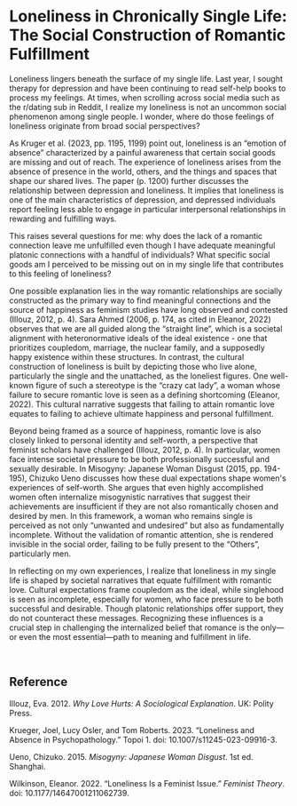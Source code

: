 # Loneliness in Chronically Single Life: The Social Construction of Romantic Fulfillment

Loneliness lingers beneath the surface of my single life. Last year, I sought therapy for depression and have been continuing to read self-help books to process my feelings. At times, when scrolling across social media such as the r/dating sub in Reddit, I realize my loneliness is not an uncommon social phenomenon among single people. I wonder, where do those feelings of loneliness originate from broad social perspectives?

As Kruger et al. (2023, pp. 1195, 1199) point out, loneliness is an “emotion of absence” characterized by a painful awareness that certain social goods are missing and out of reach. The experience of loneliness arises from the absence of presence in the world, others, and the things and spaces that shape our shared lives. The paper (p. 1200) further discusses the relationship between depression and loneliness. It implies that loneliness is one of the main characteristics of depression, and depressed individuals report feeling less able to engage in particular interpersonal relationships in rewarding and fulfilling ways.

This raises several questions for me: why does the lack of a romantic connection leave me unfulfilled even though I have adequate meaningful platonic connections with a handful of individuals? What specific social goods am I perceived to be missing out on in my single life that contributes to this feeling of loneliness?

One possible explanation lies in the way romantic relationships are socially constructed as the primary way to find meaningful connections and the source of happiness as feminism studies have long observed and contested (Illouz, 2012, p. 4). Sara Ahmed (2006, p. 174, as cited in Eleanor, 2022) observes that we are all guided along the “straight line”, which is a societal alignment with heteronormative ideals of the ideal existence - one that prioritizes coupledom, marriage, the nuclear family, and a supposedly happy existence within these structures. In contrast, the cultural construction of loneliness is built by depicting those who live alone, particularly the single and the unattached, as the loneliest figures. One well-known figure of such a stereotype is the “crazy cat lady”, a woman whose failure to secure romantic love is seen as a defining shortcoming (Eleanor, 2022). This cultural narrative suggests that failing to attain romantic love equates to failing to achieve ultimate happiness and personal fulfillment.

Beyond being framed as a source of happiness, romantic love is also closely linked to personal identity and self-worth, a perspective that feminist scholars have challenged (Illouz, 2012, p. 4). In particular, women face intense societal pressure to be both professionally successful and sexually desirable. In Misogyny: Japanese Woman Disgust (2015, pp. 194-195), Chizuko Ueno discusses how these dual expectations shape women's experiences of self-worth. She argues that even highly accomplished women often internalize misogynistic narratives that suggest their achievements are insufficient if they are not also romantically chosen and desired by men. In this framework, a woman who remains single is perceived as not only “unwanted and undesired” but also as fundamentally incomplete. Without the validation of romantic attention, she is rendered invisible in the social order, failing to be fully present to the “Others”, particularly men.

In reflecting on my own experiences,  I realize that loneliness in my single life is shaped by societal narratives that equate fulfillment with romantic love. Cultural expectations frame coupledom as the ideal, while singlehood is seen as incomplete, especially for women, who face pressure to be both successful and desirable. Though platonic relationships offer support, they do not counteract these messages. Recognizing these influences is a crucial step in challenging the internalized belief that romance is the only—or even the most essential—path to meaning and fulfillment in life.


 
## Reference
Illouz, Eva. 2012. *Why Love Hurts: A Sociological Explanation*. UK: Polity Press.

Krueger, Joel, Lucy Osler, and Tom Roberts. 2023. “Loneliness and Absence in Psychopathology.” Topoi 1. doi: 10.1007/s11245-023-09916-3.

Ueno, Chizuko. 2015. *Misogyny: Japanese Woman Disgust*. 1st ed. Shanghai.

Wilkinson, Eleanor. 2022. “Loneliness Is a Feminist Issue.” *Feminist Theory*. doi: 10.1177/14647001211062739.